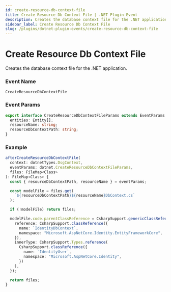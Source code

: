 ```yaml
---
id: create-resource-db-context-file
title: Create Resource Db Context File | .NET Plugin Event
description: Creates the database context file for the .NET application.
sidebar_label: Create Resource Db Context File
slug: /plugins/dotnet-plugin-events/create-resource-db-context-file
---
```


# Create Resource Db Context File


Creates the database context file for the .NET application.

### Event Name

`CreateResourceDbContextFile`

### Event Params

```ts
export interface CreateResourceDbContextFileParams extends EventParams {
  entities: Entity[];
  resourceName: string;
  resourceDbContextPath: string;
}
```

### Example

```ts
afterCreateResourceDbContextFile(
  context: dotnetTypes.DsgContext,
  eventParams: dotnet.CreateResourceDbContextFileParams,
  files: FileMap<Class>
): FileMap<Class> {
  const { resourceDbContextPath, resourceName } = eventParams;

  const modelFile = files.get(
    `${resourceDbContextPath}${resourceName}DbContext.cs`
  );

  if (!modelFile) return files;

  modelFile.code.parentClassReference = CsharpSupport.genericClassReference({
    reference: CsharpSupport.classReference({
      name: `IdentityDbContext`,
      namespace: "Microsoft.AspNetCore.Identity.EntityFrameworkCore",
    }),
    innerType: CsharpSupport.Types.reference(
      CsharpSupport.classReference({
        name: `IdentityUser`,
        namespace: "Microsoft.AspNetCore.Identity",
      })
    ),
  });

  return files;
}
```